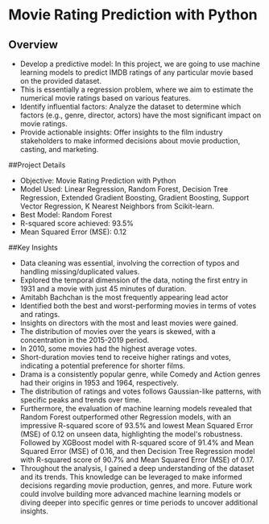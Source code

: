 # Movie Rating Prediction with Python

## Overview
* Develop a predictive model: In this project, we are going to use machine learning models to predict IMDB ratings of any particular movie based on the provided dataset.
* This is essentially a regression problem, where we aim to estimate the numerical movie ratings based on various features.
* Identify influential factors: Analyze the dataset to determine which factors (e.g., genre, director, actors) have the most significant impact on movie ratings.
* Provide actionable insights: Offer insights to the film industry stakeholders to make informed decisions about movie production, casting, and marketing.

##Project Details
* Objective: Movie Rating Prediction with Python
* Model Used: Linear Regression, Random Forest, Decision Tree Regression, Extended Gradient Boosting, Gradient Boosting, Support Vector Regression, K Nearest Neighbors from Scikit-learn.
* Best Model: Random Forest
* R-squared score achieved: 93.5%
* Mean Squared Error (MSE): 0.12
  
##Key Insights

* Data cleaning was essential, involving the correction of typos and handling missing/duplicated values.
* Explored the temporal dimension of the data, noting the first entry in 1931 and a movie with just 45 minutes of duration.
* Amitabh Bachchan is the most frequently appearing lead actor
* Identified both the best and worst-performing movies in terms of votes and ratings.
* Insights on directors with the most and least movies were gained.
* The distribution of movies over the years is skewed, with a concentration in the 2015-2019 period.
* In 2010, some movies had the highest average votes.
* Short-duration movies tend to receive higher ratings and votes, indicating a potential preference for shorter films.
* Drama is a consistently popular genre, while Comedy and Action genres had their origins in 1953 and 1964, respectively.
* The distribution of ratings and votes follows Gaussian-like patterns, with specific peaks and trends over time.
* Furthermore, the evaluation of machine learning models revealed that Random Forest outperformed other Regression models, with an impressive R-squared score of 93.5% and lowest Mean Squared Error (MSE) of 0.12 on unseen data, highlighting the model's robustness. Followed by XGBoost model with R-squared score of 91.4% and Mean Squared Error (MSE) of 0.16, and then Decision Tree Regression model with R-squared score of 90.7% and Mean Squared Error (MSE) of 0.17.
* Throughout the analysis, I gained a deep understanding of the dataset and its trends. This knowledge can be leveraged to make informed decisions regarding movie production, genres, and more. Future work could involve building more advanced machine learning models or diving deeper into specific genres or time periods to uncover additional insights.
